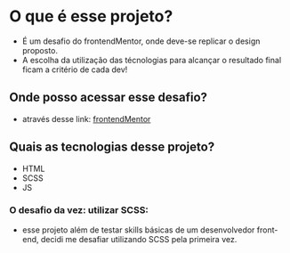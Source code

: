 # O que é esse projeto?
- É um desafio do frontendMentor, onde deve-se replicar o design proposto.
- A escolha da utilização das técnologias para alcançar o resultado final ficam a critério de cada dev!
## Onde posso acessar esse desafio?
- através desse link: [frontendMentor](https://www.frontendmentor.io/challenges/insure-landing-page-uTU68JV8)
## Quais as tecnologias desse projeto?
- HTML
- SCSS
- JS
### O desafio da vez: utilizar SCSS:
- esse projeto além de testar skills básicas de um desenvolvedor front-end, decidi me desafiar utilizando SCSS pela primeira vez.